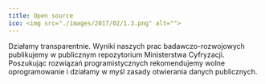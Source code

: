 ```yaml
---
title: Open source
ico: <img src="./images/2017/02/1.3.png" alt="">
---
```

Działamy transparentnie. Wyniki naszych prac badawczo-rozwojowych publikujemy w publicznym repozytorium Ministerstwa Cyfryzacji. Poszukując rozwiązań programistycznych rekomendujemy wolne oprogramowanie i działamy w myśl zasady otwierania danych publicznych.
